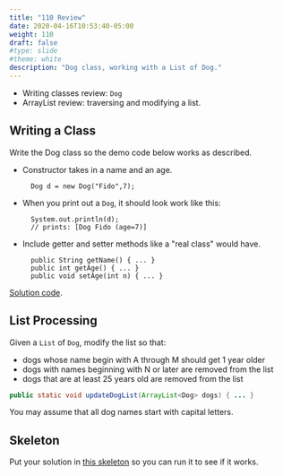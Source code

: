 ```yaml
---
title: "110 Review"
date: 2020-04-16T10:53:40-05:00
weight: 110
draft: false
#type: slide
#theme: white
description: "Dog class, working with a List of Dog."
---
```


* Writing classes review: `Dog`
* ArrayList review: traversing and modifying a list.

## Writing a Class

Write the Dog class so the demo code below works as described.

* Constructor takes in a name and an age.
  
        Dog d = new Dog("Fido",7);
* When you print out a `Dog`, it should look work like this:

        System.out.println(d);
        // prints: [Dog Fido (age=7)]
* Include getter and setter methods like a "real class" would have.

        public String getName() { ... }
        public int getAge() { ... } 
        public void setAge(int n) { ... }

[Solution code](DogSolution.txt).

## List Processing

Given a `List` of `Dog`, modify the list so that:

* dogs whose name begin with A through M should get 1 year older
* dogs with names beginning with N or later are removed from the list
* dogs that are at least 25 years old are removed from the list

```java
public static void updateDogList(ArrayList<Dog> dogs) { ... }
```

You may assume that all dog names start with capital letters.


## Skeleton
Put your solution in [this skeleton](DogListTest.txt) so you can run it to see if it works.

